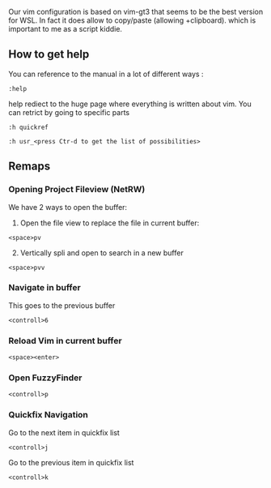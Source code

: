 Our vim configuration is based on vim-gt3 that seems to be the best version for WSL.
In fact it does allow to copy/paste (allowing +clipboard). which is important to me as a script kiddie.

## How to get help

You can reference to the manual in a lot of different ways : 

```
:help
```

help rediect to the huge page where everything is written about vim. You can retrict by going to specific parts 

```
:h quickref
```

```
:h usr_<press Ctr-d to get the list of possibilities>
```

## Remaps

### Opening Project Fileview (NetRW)

We have 2 ways to open the buffer:

1. Open the file view to replace the file in current buffer:

```
<space>pv 
```

2. Vertically spli and open to search in a new buffer

```
<space>pvv
```

### Navigate in buffer

This goes to the previous buffer

```
<controll>6 
```

### Reload Vim in current buffer

```
<space><enter>
```

### Open FuzzyFinder 

```
<controll>p
```

### Quickfix Navigation

Go to the next item in quickfix list

```
<controll>j
```

Go to the previous item in quickfix list

```
<controll>k
```
